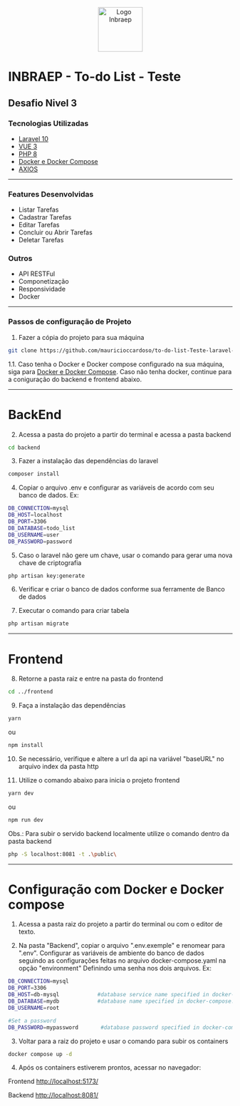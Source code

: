 <p align="center">
  <img src="https://inbraep.com.br/wp-content/uploads/2017/10/cropped-favicon-192x192.png" alt="Logo Inbraep" width='100px'>
</p>

# INBRAEP - To-do List - Teste

## Desafio Nivel 3

### Tecnologias Utilizadas

- [Laravel 10](https://laravel.com/docs/10.x)
- [VUE 3](https://vuejs.org/)
- [PHP 8](https://www.php.net/)
- [Docker e Docker Compose](https://www.docker.com/)
- [AXIOS](https://axios-http.com/)

---

### Features Desenvolvidas

- Listar Tarefas
- Cadastrar Tarefas
- Editar Tarefas
- Concluir ou Abrir Tarefas
- Deletar Tarefas

### Outros

- API RESTFul
- Componetização
- Responsividade
- Docker

---

### Passos de configuração de Projeto

1. Fazer a cópia do projeto para sua máquina

```bash
git clone https://github.com/mauricioccardoso/to-do-list-Teste-laravel-vue.git
```

1.1. Caso tenha o Docker e Docker compose configurado na sua máquina, siga para [Docker e Docker Compose](#configuração-com-docker-e-docker-compose).
Caso não tenha docker, continue para a coniguração do backend e frontend abaixo.

---

# BackEnd

2. Acessa a pasta do projeto a partir do terminal e acessa a pasta backend

```bash
cd backend
```

3. Fazer a instalação das dependências do laravel

```bash
composer install
```

4. Copiar o arquivo .env e configurar as variáveis de acordo com seu banco de dados. Ex:

```bash
DB_CONNECTION=mysql
DB_HOST=localhost
DB_PORT=3306
DB_DATABASE=todo_list
DB_USERNAME=user
DB_PASSWORD=password
```

5. Caso o laravel não gere um chave, usar o comando para gerar uma nova chave de criptografia

```bash
php artisan key:generate
```

6. Verificar e criar o banco de dados conforme sua ferramente de Banco de dados

7. Executar o comando para criar tabela

```bash
php artisan migrate
```

---

# Frontend

8. Retorne a pasta raiz e entre na pasta do frontend

```bash
cd ../frontend
```

9. Faça a instalação das dependências

```bash
yarn
```

ou

```bash
npm install
```

10. Se necessário, verifique e altere a url da api na variável "baseURL" no arquivo index da pasta http

11. Utilize o comando abaixo para inicia o projeto frontend

```bash
yarn dev
```

ou

```bash
npm run dev
```

Obs.: Para subir o servido backend localmente utilize o comando dentro da pasta backend

```bash
php -S localhost:8081 -t .\public\
```

---

# Configuração com Docker e Docker compose

1. Acessa a pasta raiz do projeto a partir do terminal ou com o editor de texto.

2. Na pasta "Backend", copiar o arquivo ".env.exemple" e renomear para ".env".
   Configurar as variáveis de ambiente do banco de dados seguindo as configurações feitas no arquivo docker-compose.yaml na opção "environment"
   Definindo uma senha nos dois arquivos.
   Ex:

```bash
DB_CONNECTION=mysql
DB_PORT=3306
DB_HOST=db-mysql            #database service name specified in docker-compose.yaml
DB_DATABASE=mydb            #database name specified in docker-compose.yaml
DB_USERNAME=root

#Set a password
DB_PASSWORD=mypassword       #database password specified in docker-compose.yaml
```

3. Voltar para a raiz do projeto e usar o comando para subir os containers

```bash
docker compose up -d
```

4. Após os containers estiverem prontos, acessar no navegador:

Frontend
[http://localhost:5173/](http://localhost:5173/)

Backend
[http://localhost:8081/](http://localhost:8081/)
